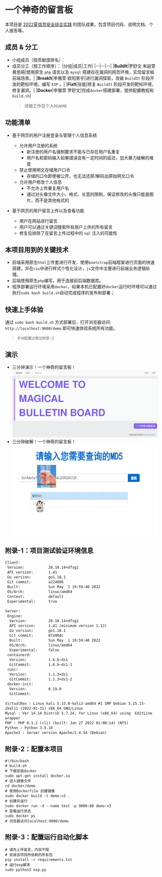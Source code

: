 # 一个神奇的留言板
本项目是 [2022夏信息安全综合实践](https://c4pr1c3.github.io/cuc-wiki/cp/2022/index.html) 的团队成果，包含项目代码、说明文档、个人报告等。
## 成员 & 分工
* 小组成员（按贡献度排名）：
* 成员分工（按工作顺序）：
  |分组|成员|工作|
  |--|--|--|
  |**BuildIt**|罗舒文 朱庭萱 黄思萌|使用原生 `php` 语言以及 `mysql` 搭建存在漏洞的网页环境，实现留言板前端场景。|
  |**BreakIt**|李雅萱 欧阳景宇|进行漏洞探索，攻破 `BuildIt` 阶段开发的靶标环境，编写 `EXP` 。|
  |**FixIt**|张能|修复 `BuildIt` 阶段开发的靶标环境，修复漏洞。|
  |**Docker**|李雅萱 罗舒文|完成`docker`搭建部署，提供配置教程和`build.sh`|
  > 详细工作见个人`README`
## 功能清单
* 基于网页的用户注册登录与管理个人信息系统
  * 允许用户注册的系统
    * 新注册的用户名强制要求不能与已存在用户名重复
    * 用户名和密码输入如果错误会有一定时间的延迟，加大暴力破解的难度
  * 禁止使用明文存储用户口令 
    * 存储的口令即使被公开，也无法还原/解码出原始明文口令
  * 允许用户修改个人信息
    * 不允许上传重复用户名
    * 通过对头像文件大小、格式、长宽的限制，保证修改的头像只能是图片，而不是其他格式的

* 基于网页的用户留言上传以及查看功能
  * 用户在网站进行留言
  * 用户可以通过关键词搜索所有用户上传的所有留言
  * 修复后排除了在留言上传过程中的 `sql` 注入的可能性
## 本项目用到的关键技术
* 前端采用原生`html`三件套进行开发，使用`bootstrap`前端框架进行页面的快速搭建，并在`css`中进行样式个性化设计，`js`文件中主要进行前端业务逻辑处理。
* 后端使用原生`php`编写，用于连接前后端数据库。
* 程序部署运行环境采用`docker`，如果本机已配置好`docker`运行时环境可以通过执行`sudo bash build.sh`自动完成程序的发布和部署；
## 快速上手体验
通过 `sudo bash build.sh` 方式部署后，打开浏览器访问: `http://localhost:9000/demo` 即可快速体验系统所有功能。
>`手动配置过程见附录-2`
## 演示
* 三分钟演示！一个神奇的留言板！
[![三分钟演示！一个神奇的留言板！](./cover/build.png)](https://www.bilibili.com/video/BV16a411f7rV)
* 三分钟破解！一个神奇的留言板！
[![三分钟破解！一个神奇的留言板！](./cover/break.png)](https://www.bilibili.com/video/BV1ze4y1D7iV)
## 附录-1：项目测试验证环境信息
```
Client:
 Version:           20.10.14+dfsg1
 API version:       1.41
 Go version:        go1.18.1
 Git commit:        a224086
 Built:             Sun May  1 19:59:40 2022
 OS/Arch:           linux/amd64
 Context:           default
 Experimental:      true

Server:
 Engine:
  Version:          20.10.14+dfsg1
  API version:      1.41 (minimum version 1.12)
  Go version:       go1.18.1
  Git commit:       87a90dc
  Built:            Sun May  1 19:59:40 2022
  OS/Arch:          linux/amd64
  Experimental:     false
 containerd:
  Version:          1.6.6~ds1
  GitCommit:        1.6.6~ds1-1
 runc:
  Version:          1.1.3+ds1
  GitCommit:        1.1.3+ds1-2
 docker-init:
  Version:          0.19.0
  GitCommit:        

VirtualBox : Linux kali 5.15.0-kali3-amd64 #1 SMP Debian 5.15.15-2kali1 (2022-01-31) x86_64 GNU/Linux
Mysql : Ver 14.14 Distrib 5.7.24, for Linux (x86_64) using  EditLine wrapper
PHP : PHP 8.1.2 (cli) (built: Jan 27 2022 01:00:14) (NTS)
Python : Python 3.9.10
Apache2 : Server version Apache/2.4.54 (Debian)
```
## 附录-2：配置本项目
```shell
#!/bin/bash
# build.sh
# 下载安装docker
sudo apt-get install docker.io
# 进入镜像文件
cd docker/demo
# 使用Dockerfile 创建镜像
sudo docker build -t demo:v3 .
# 创建并运行
sudo docker run -d --name test -p 9000:80 demo:v3
# 查看运行状态
sudo docker ps
# 浏览器访问localhost:9000/demo
```
## 附录-3：配置运行自动化脚本
```shell
# 请先上传留言，内容不限
# 安装该项目所依赖的所有包
pip install -r requirements.txt
# 运行exp脚本
sudo python3 exp.py
```
